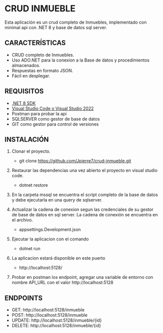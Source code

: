 # CRUD INMUEBLE 

Esta aplicación es un crud completo de Inmuebles, implementado con minimal api con .NET 8 y base de datos sql server.

## CARACTERÍSTICAS

- CRUD completo de Inmuebles.
- Uso ADO.NET para la conexion a la Base de datos y procedimientos almacenados.
- Respuestas en formato JSON.
- Fácil en desplegar. 

## REQUISITOS 
- [.NET 8 SDK](https://dotnet.microsoft.com/en-us/download/dotnet/8.0)
- [Visual Studio Code o Visual Studio 2022](https://code.visualstudio.com/)
- Postman para probar la api
- SQLSERVER como gestor de base de datos
- GIT como gestor para control de versiones

## INSTALACIÓN 
1. Clonar el proyecto. 
    - git clone https://github.com/Jpierre7/crud-inmueble.git

2. Restaurar las dependencias una vez abierto el proyecto en visual studio code.
    - dotnet restore

3. En la carpeta mssql se encuentra el script completo de la base de datos y debe ejecutarla en una query de sqlserver.

4. Actualizar la cadena de conexion segun las credenciales de su gestor de base de datos en sql server. La cadena de conexión se encuentra en el archivo. 
    - appsettings.Development.json

4. Ejecutar la aplicacion con el comando 
    - dotnet run

5. La aplicacion estará disponible en este puerto
    - http://localhost:5128/

6. Probar en postman los endpoint, agregar una variable de entorno con nombre API_URL con el valor http://localhost:5128

## ENDPOINTS
- GET: http://localhost:5128/inmueble
- POST: http://localhost:5128/inmueble
- UPDATE: http://localhost:5128/inmueble/{id}
- DELETE: http://localhost:5128/inmueble/{id}
